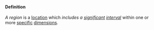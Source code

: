 #### Definition

*A region* is a [location](https://github.com/gcassel/Modular-Organization-Terminology/blob/master/terms/location.md) which *includes a [significant](https://github.com/gcassel/Modular-Organization-Terminology/blob/master/terms/significance.md) [interval](https://github.com/gcassel/Modular-Organization-Terminology/blob/master/terms/interval.md)* within one or more [specific](https://github.com/gcassel/Modular-Organization-Terminology/blob/master/terms/specific.md) [dimensions](https://github.com/gcassel/Modular-Organization-Terminology/blob/master/terms/dimension.md).
